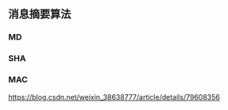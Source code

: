 ## 消息摘要算法

### MD


### SHA


### MAC





https://blog.csdn.net/weixin_38638777/article/details/79608356
